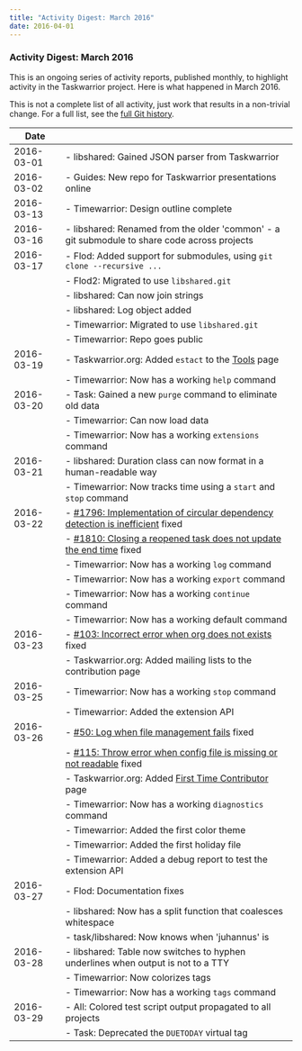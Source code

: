 ```yaml
---
title: "Activity Digest: March 2016"
date: 2016-04-01
---
```


### Activity Digest: March 2016 

This is an ongoing series of activity reports, published monthly, to highlight activity in the Taskwarrior project.
Here is what happened in March 2016.

This is not a complete list of all activity, just work that results in a non-trivial change.
For a full list, see the [full Git history](https://github.com/GothenburgBitFactory/taskwarrior/commits/2.6.0).

| Date       |                                                                                                                                                     | 
|------------|-----------------------------------------------------------------------------------------------------------------------------------------------------|
| 2016-03-01 | - libshared: Gained JSON parser from Taskwarrior                                                                                                    |
| 2016-03-02 | - Guides: New repo for Taskwarrior presentations online                                                                                             |
| 2016-03-13 | - Timewarrior: Design outline complete                                                                                                              |
| 2016-03-16 | - libshared: Renamed from the older \'common\' - a git submodule to share code across projects                                                      |
| 2016-03-17 | - Flod: Added support for submodules, using `git clone --recursive ...`                                                                             |
|            | - Flod2: Migrated to use `libshared.git`                                                                                                            |
|            | - libshared: Can now join strings                                                                                                                   |
|            | - libshared: Log object added                                                                                                                       |
|            | - Timewarrior: Migrated to use `libshared.git`                                                                                                      |
|            | - Timewarrior: Repo goes public                                                                                                                     |
| 2016-03-19 | - Taskwarrior.org: Added `estact` to the [Tools](/tools) page                                                                                       |
|            | - Timewarrior: Now has a working `help` command                                                                                                     |
| 2016-03-20 | - Task: Gained a new `purge` command to eliminate old data                                                                                          |
|            | - Timewarrior: Can now load data                                                                                                                    |
|            | - Timewarrior: Now has a working `extensions` command                                                                                               |
| 2016-03-21 | - libshared: Duration class can now format in a human-readable way                                                                                  |
|            | - Timewarrior: Now tracks time using a `start` and `stop` command                                                                                   |
| 2016-03-22 | - [#1796: Implementation of circular dependency detection is inefficient](https://github.com/GothenburgBitFactory/taskwarrior/issues/1796) fixed    |
|            | - [#1810: Closing a reopened task does not update the end time](https://github.com/GothenburgBitFactory/taskwarrior/issues/1810) fixed              |
|            | - Timewarrior: Now has a working `log` command                                                                                                      |
|            | - Timewarrior: Now has a working `export` command                                                                                                   |
|            | - Timewarrior: Now has a working `continue` command                                                                                                 |
|            | - Timewarrior: Now has a working default command                                                                                                    |
| 2016-03-23 | - [#103: Incorrect error when org does not exists](https://github.com/GothenburgBitFactory/taskserver/issues/103) fixed                             |
|            | - Taskwarrior.org: Added mailing lists to the contribution page                                                                                     |
| 2016-03-25 | - Timewarrior: Now has a working `stop` command                                                                                                     |
|            | - Timewarrior: Added the extension API                                                                                                              |
| 2016-03-26 | - [#50: Log when file management fails](https://github.com/GothenburgBitFactory/taskserver/issues/50) fixed                                         |
|            | - [#115: Throw error when config file is missing or not readable](https://github.com/GothenburgBitFactory/taskserver/issues/115) fixed              |
|            | - Taskwarrior.org: Added [First Time Contributor](https://github.com/GothenburgBitFactory/taskwarrior/blob/develop/docs/contrib/first_time.md) page |
|            | - Timewarrior: Now has a working `diagnostics` command                                                                                              |
|            | - Timewarrior: Added the first color theme                                                                                                          |
|            | - Timewarrior: Added the first holiday file                                                                                                         |
|            | - Timewarrior: Added a debug report to test the extension API                                                                                       |
| 2016-03-27 | - Flod: Documentation fixes                                                                                                                         |
|            | - libshared: Now has a split function that coalesces whitespace                                                                                     |
|            | - task/libshared: Now knows when \'juhannus\' is                                                                                                    |
| 2016-03-28 | - libshared: Table now switches to hyphen underlines when output is not to a TTY                                                                    |
|            | - Timewarrior: Now colorizes tags                                                                                                                   |
|            | - Timewarrior: Now has a working `tags` command                                                                                                     |
| 2016-03-29 | - All: Colored test script output propagated to all projects                                                                                        |
|            | - Task: Deprecated the `DUETODAY` virtual tag                                                                                                       |

